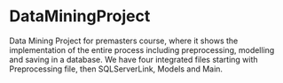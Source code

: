 # DataMiningProject
Data Mining Project for premasters course, where it shows the implementation of the entire process including preprocessing, modelling and saving in a database.
We have four integrated files starting with Preprocessing file, then SQLServerLink, Models and Main.
